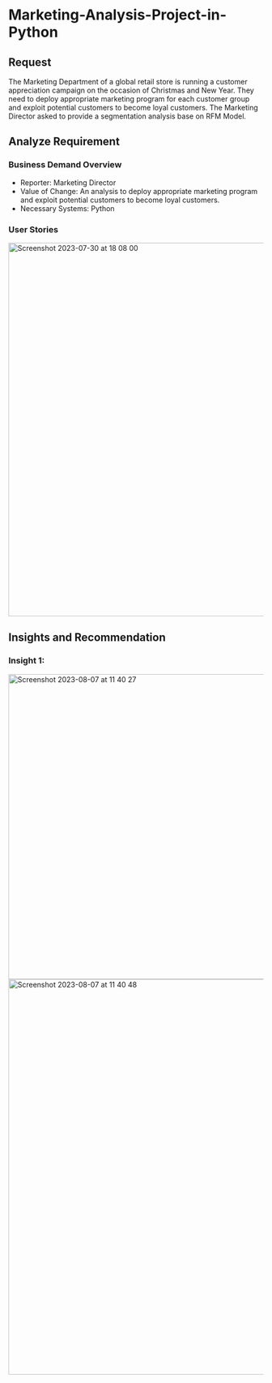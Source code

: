 # Marketing-Analysis-Project-in-Python

## Request
The Marketing Department of a global retail store is running a customer appreciation campaign on the occasion of Christmas and New Year. They need to deploy appropriate marketing program for each customer group and exploit potential customers to become loyal customers.
The Marketing Director asked to provide a segmentation analysis base on RFM Model. 


## Analyze Requirement 

### Business Demand Overview
* Reporter: Marketing Director
* Value of Change: An analysis to deploy appropriate marketing program and exploit potential customers to become loyal customers.
* Necessary Systems: Python

### User Stories
<img width="736" alt="Screenshot 2023-07-30 at 18 08 00" src="https://github.com/ChloeM1515/Sales-Management-Project-in-PowerBI/assets/130263988/7ebbf480-48c3-4462-9ba4-9ecaea22cdb6">


## Insights and Recommendation

### Insight 1: 
<img width="601" alt="Screenshot 2023-08-07 at 11 40 27" src="https://github.com/ChloeM1515/Marketing-Analysis-Project-in-Python/assets/130263988/7f707e90-a4c2-4234-ae34-e6b88624559e">
<img width="779" alt="Screenshot 2023-08-07 at 11 40 48" src="https://github.com/ChloeM1515/Marketing-Analysis-Project-in-Python/assets/130263988/ca294156-86fe-49f5-920c-d1563e17fa00">
